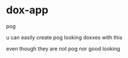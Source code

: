 # dox-app
pog

u can easily create pog looking doxxes with this

even though they are not pog nor good looking
